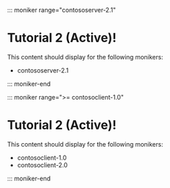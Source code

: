 ::: moniker range="contososerver-2.1"

# Tutorial 2 (Active)!

This content should display for the following monikers:

* contososerver-2.1

::: moniker-end

::: moniker range=">= contosoclient-1.0"

# Tutorial 2 (Active)!

This content should display for the following monikers:

* contosoclient-1.0
* contosoclient-2.0

::: moniker-end
